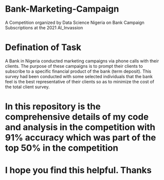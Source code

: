 # Bank-Marketing-Campaign
A Competition organized by Data Science Nigeria on Bank Campaign Subscriptions at the 2021 AI_Invassion
# Defination of Task
A Bank in Nigeria conducted marketing campaigns via phone calls with their clients. The purpose of these campaigns is to prompt their clients to subscribe to a specific financial product of the bank (term deposit). This survey had been conducted with some selected individuals that the bank feel is the best representative of their clients so as to minimize the cost of the total client survey.
# In this repository is the comprehensive details of my code and analysis in the competition with 91% accuracy which was part of the top 50% in the competition 
# I hope you find this helpful. Thanks
